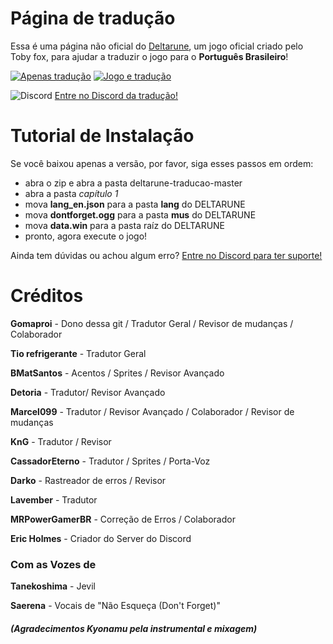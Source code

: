 # Página de tradução

Essa é uma página não oficial do [Deltarune](http://deltarune.com/), um jogo oficial criado pelo Toby fox, para ajudar a traduzir o jogo para o **Português Brasileiro**!

[![Apenas tradução](https://i.imgur.com/wDZD6FQ.png)](http://bit.ly/deltarunebr)
[![Jogo e tradução](https://i.imgur.com/fxEZskN.png)](http://bit.ly/deltatrad)

![Discord](https://static.filehorse.com/icons/messaging-and-chat/discord-icon-32.png) [Entre no Discord da tradução!](https://discord.gg/MBXUw8z)

# Tutorial de Instalação

Se você baixou apenas a versão, por favor, siga esses passos em ordem:

- abra o zip e abra a pasta deltarune-traducao-master
- abra a pasta *capítulo 1*
- mova **lang_en.json** para a pasta **lang** do DELTARUNE
- mova **dontforget.ogg** para a pasta **mus** do DELTARUNE
- mova **data.win** para a pasta raíz do DELTARUNE
- pronto, agora execute o jogo!

Ainda tem dúvidas ou achou algum erro? [Entre no Discord para ter suporte!](https://discord.gg/MBXUw8z)

# Créditos

**Gomaproi** - Dono dessa git / Tradutor Geral / Revisor de mudanças / Colaborador

**Tio refrigerante** - Tradutor Geral

**BMatSantos** - Acentos / Sprites / Revisor Avançado

**Detoria** - Tradutor/ Revisor Avançado

**Marcel099** - Tradutor / Revisor Avançado / Colaborador / Revisor de mudanças

**KnG** - Tradutor / Revisor

**CassadorEterno** - Tradutor / Sprites / Porta-Voz

**Darko** - Rastreador de erros / Revisor

**Lavember** - Tradutor

**MRPowerGamerBR** - Correção de Erros / Colaborador

**Eric Holmes** - Criador do Server do Discord

### Com as Vozes de

**Tanekoshima** - Jevil

**Saerena** -  Vocais de "Não Esqueça (Don't Forget)"
##### (Agradecimentos *Kyonamu* pela instrumental e mixagem)
